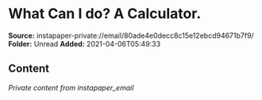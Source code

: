 # What Can I do? A Calculator.

**Source:** instapaper-private://email/80ade4e0decc8c15e12ebcd94671b7f9/
**Folder:** Unread
**Added:** 2021-04-06T05:49:33




## Content
*Private content from instapaper_email*
